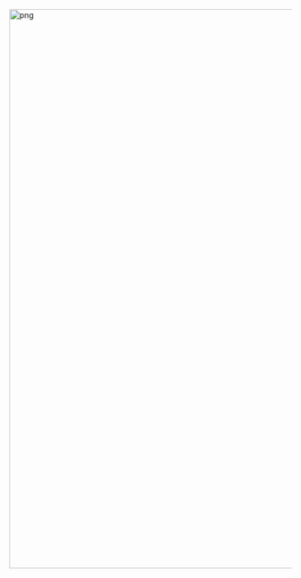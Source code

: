 <img src="https://img.upanh.tv/2025/03/22/Screenshot-2025-03-21-220551.png" alt="png" width="1000" />

